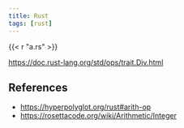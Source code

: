 ```yaml
---
title: Rust
tags: [rust]
---
```


{{< r "a.rs" >}}

<https://doc.rust-lang.org/std/ops/trait.Div.html>

## References

- <https://hyperpolyglot.org/rust#arith-op>
- <https://rosettacode.org/wiki/Arithmetic/Integer>
